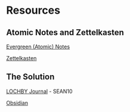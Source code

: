 # Resources

## Atomic Notes and Zettelkasten
[Evergreen (Atomic) Notes](https://notes.andymatuschak.org/)

[Zettelkasten](https://zettelkasten.de/introduction/)

## The Solution
[LOCHBY Journal](https://www.lochby.com/collections/frontpage/products/field-journal) - SEAN10

[Obsidian](https://obsidian.md/)

